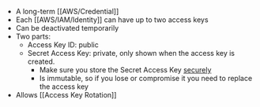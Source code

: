 - A long-term [[AWS/Credential]]
- Each [[AWS/IAM/Identity]] can have up to two access keys
- Can be deactivated temporarily
- Two parts:
	- Access Key ID: public
	- Secret Access Key: private, only shown when the access key is created.
		- Make sure you store the Secret Access Key [securely]([[Security]])
		- Is immutable, so if you lose or compromise it you need to replace the access key
- Allows [[Access Key Rotation]]
